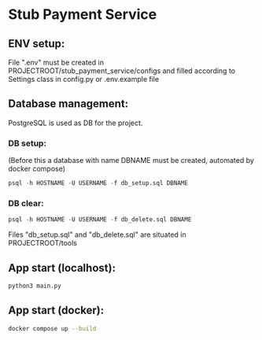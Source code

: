 # Stub Payment Service

## ENV setup:

File ".env" must be created in PROJECTROOT/stub_payment_service/configs and filled according to Settings class
in config.py or .env.example file

## Database management:

PostgreSQL is used as DB for the project.

### DB setup:

(Before this a database with name DBNAME must be created, automated by docker compose)

```sql
psql -h HOSTNAME -U USERNAME -f db_setup.sql DBNAME
```

### DB clear:

```sql
psql -h HOSTNAME -U USERNAME -f db_delete.sql DBNAME
```

Files "db_setup.sql" and "db_delete.sql" are situated in PROJECTROOT/tools

## App start (localhost):

```bash
python3 main.py
```

## App start (docker):

```bash
docker compose up --build
```